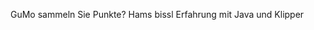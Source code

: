 GuMo sammeln Sie Punkte?
Hams bissl Erfahrung mit Java und Klipper
<!---
CapitanSaftnase/CapitanSaftnase is a ✨ special ✨ repository because its `README.md` (this file) appears on your GitHub profile.
You can click the Preview link to take a look at your changes.
--->
